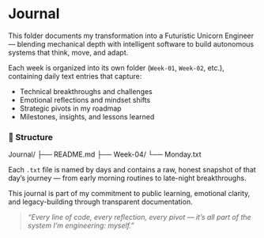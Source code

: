 # Journal

This folder documents my transformation into a Futuristic Unicorn Engineer — blending mechanical depth with intelligent software to build autonomous systems that think, move, and adapt.

Each week is organized into its own folder (`Week-01`, `Week-02`, etc.), containing daily text entries that capture:

- Technical breakthroughs and challenges
- Emotional reflections and mindset shifts
- Strategic pivots in my roadmap
- Milestones, insights, and lessons learned

### 📅 Structure

Journal/
├── README.md
├── Week-04/
  └── Monday.txt

Each `.txt` file is named by days and contains a raw, honest snapshot of that day’s journey — from early morning routines to late-night breakthroughs.

This journal is part of my commitment to public learning, emotional clarity, and legacy-building through transparent documentation.

> _“Every line of code, every reflection, every pivot — it’s all part of the system I’m engineering: myself.”_
